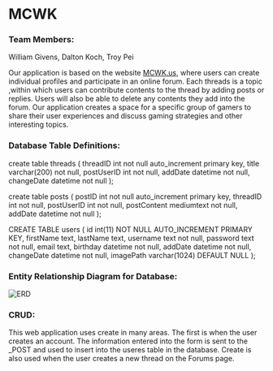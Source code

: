 # MCWK

### Team Members:
William Givens,
Dalton Koch,
Troy Pei

Our application is based on the website 
[MCWK.us](https://ec2-52-14-189-142.us-east-2.compute.amazonaws.com/MCWK/home.php), where users can create individual profiles and participate in an online forum. Each threads is a topic ,within which users can contribute contents to the thread by adding posts or replies. Users will also be able to delete any contents they add into the forum. Our application creates a space for a specific group of gamers to share their user experiences and discuss gaming strategies and other interesting topics.

### Database Table Definitions:
create table threads (
	threadID int not null auto_increment primary key,
title varchar(200) not null,
    	postUserID int not null,
    	addDate datetime not null,
   	changeDate datetime not null
);

create table posts (
	postID int not null auto_increment primary key,
    	threadID int not null,
    	postUserID int not null,
    	postContent mediumtext not null,
    	addDate datetime not null
); 

CREATE TABLE users (
  id int(11) NOT NULL AUTO_INCREMENT PRIMARY KEY,
  firstName text,
  lastName text,
  username text not null,
  password text not null,
  email text,
  birthday datetime not null,
  addDate datetime not null,
  changeDate datetime not null,
  imagePath varchar(1024) DEFAULT NULL
);

### Entity Relationship Diagram for Database:

![ERD](https://github.com/DHKoch/MCWK.git/MCWK/Database_ERD.jpeg)

### CRUD:
This web application uses create in many areas. The first is when the user creates an account. The information entered into the form is sent to the _POST
and used to insert into the useres table in the database. Create is also used when the user creates a new thread on the Forums page.






